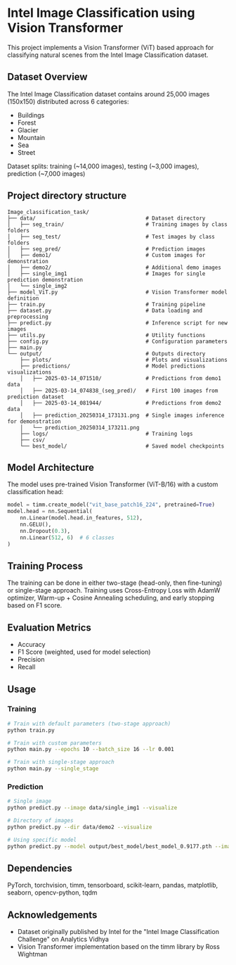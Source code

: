 # Intel Image Classification using Vision Transformer

This project implements a Vision Transformer (ViT) based approach for classifying natural scenes from the Intel Image Classification dataset.

## Dataset Overview

The Intel Image Classification dataset contains around 25,000 images (150x150) distributed across 6 categories:
- Buildings
- Forest
- Glacier
- Mountain
- Sea
- Street

Dataset splits: training (~14,000 images), testing (~3,000 images), prediction (~7,000 images)

## Project directory structure

```
Image_classification_task/
├── data/                                   # Dataset directory
│   ├── seg_train/                          # Training images by class folders
│   ├── seg_test/                           # Test images by class folders
│   ├── seg_pred/                           # Prediction images 
│   ├── demo1/                              # Custom images for demonstration
│   ├── demo2/                              # Additional demo images
│   ├── single_img1                         # Images for single prediction demonstration
│   └── single_img2                         
├── model_ViT.py                            # Vision Transformer model definition
├── train.py                                # Training pipeline
├── dataset.py                              # Data loading and preprocessing
├── predict.py                              # Inference script for new images
├── utils.py                                # Utility functions
├── config.py                               # Configuration parameters
├── main.py                                 
└── output/                                 # Outputs directory
    ├── plots/                              # Plots and visualizations
    ├── predictions/                        # Model predictions visualizations
    │   ├── 2025-03-14_071510/              # Predictions from demo1 data
    │   ├── 2025-03-14_074838_(seg_pred)/   # First 100 images from prediction dataset
    │   ├── 2025-03-14_081944/              # Predictions from demo2 data 
    │   ├── prediction_20250314_173131.png  # Single images inference for demonstration
    │   └── prediction_20250314_173211.png  
    ├── logs/                               # Training logs
    ├── csv/                                
    └── best_model/                         # Saved model checkpoints
```

## Model Architecture

The model uses pre-trained Vision Transformer (ViT-B/16) with a custom classification head:

```python
model = timm.create_model("vit_base_patch16_224", pretrained=True)
model.head = nn.Sequential(
    nn.Linear(model.head.in_features, 512),
    nn.GELU(),
    nn.Dropout(0.3),
    nn.Linear(512, 6)  # 6 classes
)
```

## Training Process

The training can be done in either two-stage (head-only, then fine-tuning) or single-stage approach. Training uses Cross-Entropy Loss with AdamW optimizer, Warm-up + Cosine Annealing scheduling, and early stopping based on F1 score.

## Evaluation Metrics

- Accuracy
- F1 Score (weighted, used for model selection)
- Precision
- Recall

## Usage

### Training

```bash
# Train with default parameters (two-stage approach)
python train.py

# Train with custom parameters
python main.py --epochs 10 --batch_size 16 --lr 0.001 

# Train with single-stage approach
python main.py --single_stage
```

### Prediction

```bash
# Single image
python predict.py --image data/single_img1 --visualize

# Directory of images
python predict.py --dir data/demo2 --visualize

# Using specific model
python predict.py --model output/best_model/best_model_0.9177.pth --image data/single_img1 --output output/predictions
```

## Dependencies

PyTorch, torchvision, timm, tensorboard, scikit-learn, pandas, matplotlib, seaborn, opencv-python, tqdm

## Acknowledgements

- Dataset originally published by Intel for the "Intel Image Classification Challenge" on Analytics Vidhya
- Vision Transformer implementation based on the timm library by Ross Wightman